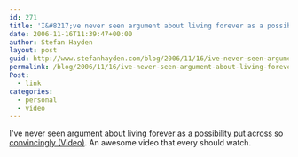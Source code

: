 ```yaml
---
id: 271
title: 'I&#8217;ve never seen argument about living forever as a possibility put across so convincingly. An awesome video that every should watch.'
date: 2006-11-16T11:39:47+00:00
author: Stefan Hayden
layout: post
guid: http://www.stefanhayden.com/blog/2006/11/16/ive-never-seen-argument-about-living-forever-as-a-possibility-put-across-so-convincingly-an-awesome-video-that-every-should-watch/
permalink: /blog/2006/11/16/ive-never-seen-argument-about-living-forever-as-a-possibility-put-across-so-convincingly-an-awesome-video-that-every-should-watch/
Post:
  - link
categories:
  - personal
  - video
---
```

<p>I've never seen <a href="http://www.ted.com/tedtalks/tedtalksplayer.cfm?key=a_degrey&flashEnabled=1">argument about living forever as a possibility put across so convincingly (Video)</a>. An awesome video that every should watch.
</p>
